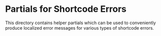 # Partials for Shortcode Errors

This directory contains helper partials which can be used to conveniently
produce localized error messages for various types of shortcode errors.
